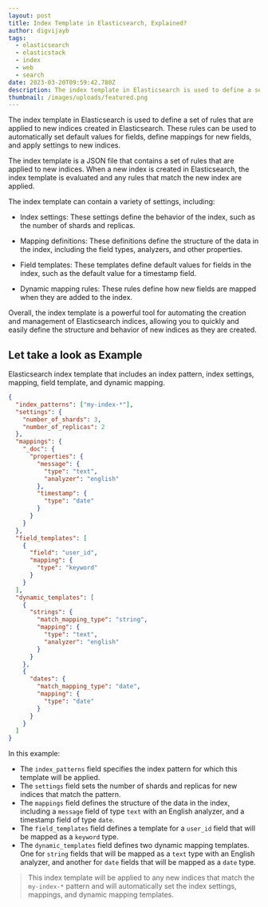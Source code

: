 ```yaml
---
layout: post
title: Index Template in Elasticsearch, Explained?
author: digvijayb
tags:
  - elasticsearch
  - elasticstack
  - index
  - web
  - search
date: 2023-03-20T09:59:42.780Z
description: The index template in Elasticsearch is used to define a set of rules that are applied to new indices created in Elasticsearch. These rules can be used to automatically set default values for fields, define mappings for new fields, and apply settings to new indices.
thumbnail: /images/uploads/featured.png
---
```

The index template in Elasticsearch is used to define a set of rules that are applied to new indices created in Elasticsearch. These rules can be used to automatically set default values for fields, define mappings for new fields, and apply settings to new indices.

The index template is a JSON file that contains a set of rules that are applied to new indices. When a new index is created in Elasticsearch, the index template is evaluated and any rules that match the new index are applied.

<!--more-->

The index template can contain a variety of settings, including:

- Index settings: These settings define the behavior of the index, such as the number of shards and replicas.

- Mapping definitions: These definitions define the structure of the data in the index, including the field types, analyzers, and other properties.

- Field templates: These templates define default values for fields in the index, such as the default value for a timestamp field.

- Dynamic mapping rules: These rules define how new fields are mapped when they are added to the index.

Overall, the index template is a powerful tool for automating the creation and management of Elasticsearch indices, allowing you to quickly and easily define the structure and behavior of new indices as they are created.

## Let take a look as Example 

Elasticsearch index template that includes an index pattern, index settings, mapping, field template, and dynamic mapping. 

```json
{
  "index_patterns": ["my-index-*"],
  "settings": {
    "number_of_shards": 3,
    "number_of_replicas": 2
  },
  "mappings": {
    "_doc": {
      "properties": {
        "message": {
          "type": "text",
          "analyzer": "english"
        },
        "timestamp": {
          "type": "date"
        }
      }
    }
  },
  "field_templates": [
    {
      "field": "user_id",
      "mapping": {
        "type": "keyword"
      }
    }
  ],
  "dynamic_templates": [
    {
      "strings": {
        "match_mapping_type": "string",
        "mapping": {
          "type": "text",
          "analyzer": "english"
        }
      }
    },
    {
      "dates": {
        "match_mapping_type": "date",
        "mapping": {
          "type": "date"
        }
      }
    }
  ]
}

```

In this example:

- The `index_patterns` field specifies the index pattern for which this template will be applied.
- The `settings` field sets the number of shards and replicas for new indices that match the pattern.
- The `mappings` field defines the structure of the data in the index, including a `message` field of type `text` with an English analyzer, and a timestamp field of type `date`.
- The `field_templates` field defines a template for a `user_id` field that will be mapped as a `keyword` type.
- The `dynamic_templates` field defines two dynamic mapping templates. One for `string` fields that will be mapped as a `text` type with an English analyzer, and another for `date` fields that will be mapped as a `date` type.

> This index template will be applied to any new indices that match the `my-index-*` pattern and will automatically set the index settings, mappings, and dynamic mapping templates.